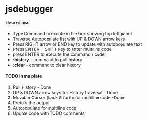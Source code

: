 jsdebugger
==========
<h4>How to use</h4>
<ul>
<li>Type Command to excute in the box showing top left panel</li>
<li>Traverse Autopopulate list with UP & DOWN arrow keys</li>
<li>Press RIGHT arrow or END key to update with autopopulate text</li>
<li>Press ENTER + SHIFT key to enter multiline code</li>
<li>press ENTER to execute the command / code </li>
<li><strong>:history</strong> - command to pull history</li>
<li><strong>:clear</strong> - command to clear history</li>
</ul>
<h4>TODO in ma plate</h4>
<ol>
<li>Pull History -  Done</li>
<li>UP & DOWN arrow keys for History traversal - Done</li>
<li>Movable Cursor (back & forth) for multiline code -Done</li>
<li>Prettify the output</li>
<li>Autopopulate for multiline code</li>
<li>Update code with TODO comments</li>
</ol>
